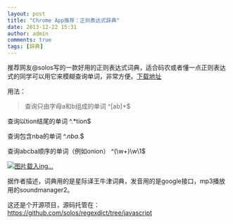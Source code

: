 ```yaml
---
layout: post
title: "Chrome App推荐：正则表达式辞典"
date: 2013-12-22 15:31
author: admin
comments: true
tags: [辞典]
---
```

推荐网友@solos写的一款好用的正则表达式词典，适合码农或者懂一点正则表达式的同学可以用它来模糊查询单词，非常方便。<a href="https://chrome.google.com/webstore/detail/regexdict/fbaeaihlnmngmbbejjbmjkdhlmimaknf" target="_blank">下载地址</a>

用法：


>查询只由字母a和b组成的单词
^[ab]+$

查询以tion结尾的单词
^.*tion$

查询包含nba的单词
^.*nba.*$

查询abcba顺序的单词（例如onion）
^(\w+)\w\1$


<a href="http://ww3.sinaimg.cn/large/61f33e51tw1eanz0hlrkog20zk0m8aij.gif" rel="nofollow" target="_blank">![图片载入ing...](http://ww3.sinaimg.cn/large/61f33e51tw1eanz0hlrkog20zk0m8aij.gif "点击鼠标中键可切换链接/图片 by豆藤")</a>

据作者描述，词典用的是星际译王牛津词典，发音用的是google接口，mp3播放用的soundmanager2。

这还是个开源项目，源码托管在：
<a href="https://github.com/solos/regexdict/tree/javascript" rel="nofollow">https://github.com/solos/regexdict/tree/javascript</a>

&nbsp;
